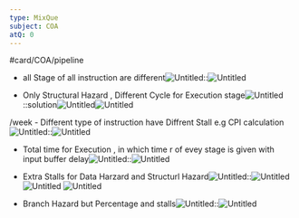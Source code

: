 ```yaml
---
type: MixQue
subject: COA
atQ: 0
---
```

#card/COA/pipeline 
- all Stage of all instruction are different![Untitled](Revision/media/PYQRevision/COA/media/Untitled.png)::![Untitled](Revision/media/PYQRevision/COA/media/Untitled%201.png) <!--SR:!2024-01-18,68,310-->
    
 <!--SR:!2023-11-08,14,292-->


- Only Structural Hazard , Different Cycle for Execution stage![Untitled](Revision/media/PYQRevision/COA/media/Untitled%203.png)::solution![Untitled](Revision/media/PYQRevision/COA/media/Untitled%204.png)![Untitled](Revision/media/PYQRevision/COA/media/Untitled%205.png) <!--SR:!2023-12-23,43,292-->


/week - Different type of instruction have Diffrent Stall e.g CPI calculation![Untitled](Revision/media/PYQRevision/COA/media/Untitled%206.png)::![Untitled](Revision/media/PYQRevision/COA/media/Untitled%207.png) <!--SR:!2023-11-12,6,252-->
    
- Total time for Execution , in which time r of evey stage is given with input buffer delay![Untitled](Revision/media/PYQRevision/COA/media/Untitled%208.png)::![Untitled](Revision/media/PYQRevision/COA/media/Untitled%209.png) <!--SR:!2023-12-25,45,292-->
    
- Extra Stalls for Data Harzard and Structurl Hazard![Untitled](Revision/media/PYQRevision/COA/media/Untitled%2010.png)::![Untitled](Revision/media/PYQRevision/COA/media/Untitled%2011.png)![Untitled](Revision/media/PYQRevision/COA/media/Untitled%2012.png)    ![Untitled](Revision/media/PYQRevision/COA/media/Untitled%2013.png) <!--SR:!2024-03-01,90,292-->
    
- Branch Hazard but Percentage and stalls![Untitled](Revision/media/PYQRevision/COA/media/Untitled%2014.png)::![Untitled](Revision/media/PYQRevision/COA/media/Untitled%2015.png) <!--SR:!2023-12-26,46,292-->
